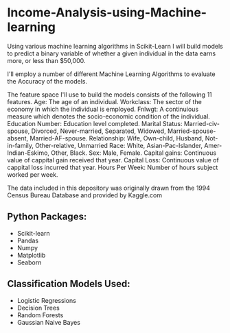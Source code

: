 # Income-Analysis-using-Machine-learning
Using various machine learning algorithms in Scikit-Learn I will build models to predict a binary variable of whether a given individual in the data earns more, or less than $50,000. 

I'll employ a number of different Machine Learning Algorithms to evaluate the Accuracy of the models.

The feature space I'll use to build the models consists of the following 11 features.
Age: The age of an individual.
Workclass: The sector of the economy in which the individual is employed.
Fnlwgt: A continuious measure which denotes the socio-economic condition of the individual.
Education Number: Education level completed.
Marital Status: Married-civ-spouse, Divorced, Never-married, Separated, Widowed, Married-spouse-absent, Married-AF-spouse.
Relationship: Wife, Own-child, Husband, Not-in-family, Other-relative, Unmarried
Race: White, Asian-Pac-Islander, Amer-Indian-Eskimo, Other, Black.
Sex: Male, Female.
Capital gains: Continuous value of cappital gain received that year.
Capital Loss: Continuous value of cappital loss incurred that year.
Hours Per Week: Number of hours subject worked per week.

The data included in this depository was originally drawn from the 1994 Census Bureau Database and provided by Kaggle.com

## Python Packages:

* Scikit-learn
* Pandas
* Numpy
* Matplotlib
* Seaborn

## Classification Models Used:

* Logistic Regressions
* Decision Trees
* Random Forests
* Gaussian Naive Bayes

